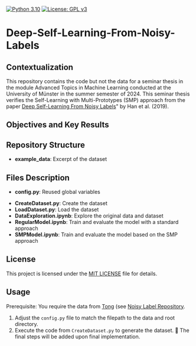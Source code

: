 [![Python 3.10](https://img.shields.io/badge/python-3.10.8-blue)](https://www.python.org/downloads/release/python-31013/) [![License: GPL v3](https://img.shields.io/badge/License-GPLv3-blue.svg)](https://www.gnu.org/licenses/gpl-3.0) 
<!-- ![GitHub version](https://img.shields.io/github/v/release/lgiesen/Deep-Self-Learning-From-Noisy-Labels?color=green&include_prereleases) -->
# Deep-Self-Learning-From-Noisy-Labels

## Contextualization

This repository contains the code but not the data for a seminar thesis in the module Advanced Topics in Machine Learning conducted at the University of Münster in the summer semester of 2024.
This seminar thesis verifies the Self-Learning with Multi-Prototypes (SMP) approach from the paper [Deep Self-Learning From Noisy Labels](https://openaccess.thecvf.com/content_ICCV_2019/papers/Han_Deep_Self-Learning_From_Noisy_Labels_ICCV_2019_paper.pdf)" by Han et al. (2019).

## Objectives and Key Results

## Repository Structure

- **example_data**: Excerpt of the dataset

## Files Description

<!-- - **.env**: Reused local variables specific to your OS -->
- **config.py**: Reused global variables
<!-- - **requirements.txt**: Lists all Python libraries required to run the scripts -->
- **CreateDataset.py**: Create the dataset
- **LoadDataset.py**: Load the dataset
- **DataExploration.ipynb**: Explore the original data and dataset
- **RegularModel.ipynb**: Train and evaluate the model with a standard approach
- **SMPModel.ipynb**: Train and evaluate the model based on the SMP approach
<!-- The main script orchestrates the data collection, preprocessing, sentiment analysis, and visualization processes. -->
        
## License

This project is licensed under the [MIT LICENSE](https://github.com/lgiesen/Deep-Self-Learning-From-Noisy-Labels/blob/main/LICENSE) file for details.

## Usage

Prerequisite: You require the data from [Tong](mailto:tong.xiao.work@gmail.com) (see [Noisy Label Repository](https://github.com/Cysu/noisy_label).
1. Adjust the `config.py` file to match the filepath to the data and root directory.
2. Execute the code from `CreateDataset.py` to generate the dataset.
🚧 The final steps will be added upon final implementation.